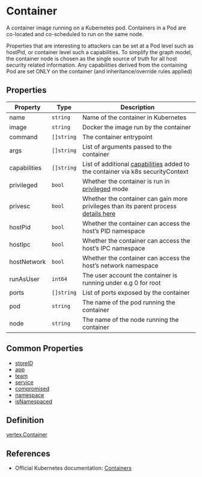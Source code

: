# Container

A container image running on a Kubernetes pod. Containers in a Pod are co-located and co-scheduled to run on the same node.

Properties that are interesting to attackers can be set at a Pod level such as hostPid, or container level such a capabilities. To simplify the graph model, the container node is chosen as the single source of truth for all host security related information. Any capabilities derived from the containing Pod are set ONLY on the container (and inheritance/override rules applied)

## Properties

| Property            | Type      | Description |
| ----------------| --------- |----------------------------------------|
| name | `string` |  Name of the container in Kubernetes | 
| image | `string` |  Docker the image run by the container | 
| command | `[]string` |  The container entrypoint| 
| args | `[]string` |  List of arguments passed to the container | 
| capabilities | `[]string` |  List of additional [capabilities](https://kubernetes.io/docs/tasks/configure-pod-container/security-context/#set-capabilities-for-a-container) added to the container via k8s securityContext | 
| privileged | `bool` |  Whether the container is run in [privileged](https://kubernetes.io/docs/reference/generated/kubernetes-api/v1.26/#podsecuritycontext-v1-core) mode | 
| privesc | `bool` | Whether the container can gain more privileges than its parent process [details here](https://kubernetes.io/docs/reference/generated/kubernetes-api/v1.26/#podsecuritycontext-v1-core) | 
| hostPid | `bool` |  Whether the container can access the host’s PID namespace | 
| hostIpc | `bool` |  Whether the container can access the host’s IPC namespace | 
| hostNetwork | `bool` |  Whether the container can access the host’s network namespace| 
| runAsUser | `int64` |  The user account the container is running under e.g 0 for root | 
| ports | `[]string` |  List of ports exposed by the container | 
| pod | `string` |  The name of the pod running the container | 
| node | `string` |  The name of the node running the container | 

## Common Properties

+ [storeID](./COMMON.md#store-information)
+ [app](./COMMON.md#ownership-information)
+ [team](./COMMON.md#ownership-information)
+ [service](./COMMON.md#ownership-information)
+ [compromised](./COMMON.md#risk-information)
+ [namespace](./COMMON.md#namespace-information)
+ [isNamespaced](./COMMON.md#namespace-information)

## Definition

[vertex.Container](../../pkg/kubehound/models/graph/container.go)

## References

+ Official Kubernetes documentation: [Containers](https://kubernetes.io/docs/concepts/containers/)
